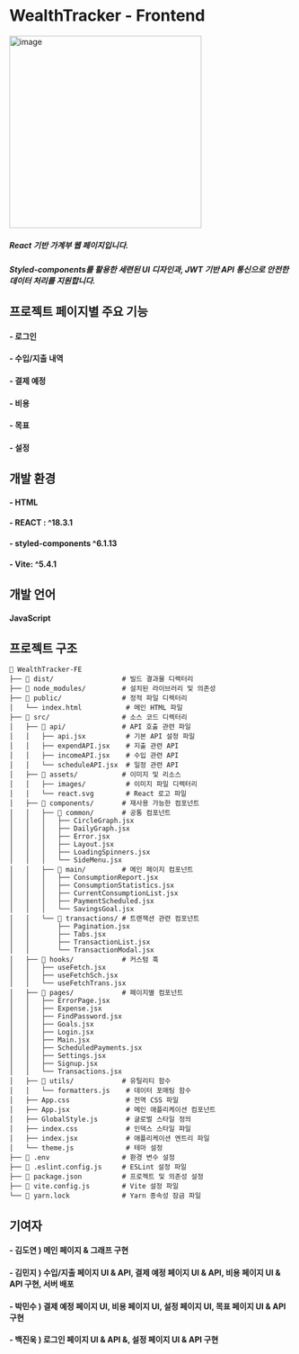 # WealthTracker - Frontend

<img width="342" alt="image" src="https://github.com/user-attachments/assets/536e423f-cae8-44ef-9621-9d990c5e8f9c">


##### React 기반 가계부 웹 페이지입니다.
##### Styled-components를 활용한 세련된 UI 디자인과, JWT 기반 API 통신으로 안전한 데이터 처리를 지원합니다.




## 프로젝트 페이지별 주요 기능


#### - 로그인 
#### - 수입/지출 내역
#### - 결제 예정
#### - 비용
#### - 목표
#### - 설정


## 개발 환경


#### - HTML
#### - REACT : ^18.3.1
#### - styled-components ^6.1.13
#### - Vite: ^5.4.1


## 개발 언어


#### JavaScript 

## 프로젝트 구조

```
📂 WealthTracker-FE
├── 📁 dist/                 # 빌드 결과물 디렉터리
├── 📁 node_modules/         # 설치된 라이브러리 및 의존성
├── 📁 public/               # 정적 파일 디렉터리
│   └── index.html           # 메인 HTML 파일
├── 📁 src/                  # 소스 코드 디렉터리
│   ├── 📁 api/              # API 호출 관련 파일
│   │   ├── api.jsx          # 기본 API 설정 파일
│   │   ├── expendAPI.jsx    # 지출 관련 API
│   │   ├── incomeAPI.jsx    # 수입 관련 API
│   │   └── scheduleAPI.jsx  # 일정 관련 API
│   ├── 📁 assets/           # 이미지 및 리소스
│   │   ├── images/          # 이미지 파일 디렉터리
│   │   └── react.svg        # React 로고 파일
│   ├── 📁 components/       # 재사용 가능한 컴포넌트
│   │   ├── 📁 common/       # 공통 컴포넌트
│   │   │   ├── CircleGraph.jsx
│   │   │   ├── DailyGraph.jsx
│   │   │   ├── Error.jsx
│   │   │   ├── Layout.jsx
│   │   │   ├── LoadingSpinners.jsx
│   │   │   └── SideMenu.jsx
│   │   ├── 📁 main/         # 메인 페이지 컴포넌트
│   │   │   ├── ConsumptionReport.jsx
│   │   │   ├── ConsumptionStatistics.jsx
│   │   │   ├── CurrentConsumptionList.jsx
│   │   │   ├── PaymentScheduled.jsx
│   │   │   └── SavingsGoal.jsx
│   │   └── 📁 transactions/ # 트랜잭션 관련 컴포넌트
│   │       ├── Pagination.jsx
│   │       ├── Tabs.jsx
│   │       ├── TransactionList.jsx
│   │       └── TransactionModal.jsx
│   ├── 📁 hooks/            # 커스텀 훅
│   │   ├── useFetch.jsx
│   │   ├── useFetchSch.jsx
│   │   └── useFetchTrans.jsx
│   ├── 📁 pages/            # 페이지별 컴포넌트
│   │   ├── ErrorPage.jsx
│   │   ├── Expense.jsx
│   │   ├── FindPassword.jsx
│   │   ├── Goals.jsx
│   │   ├── Login.jsx
│   │   ├── Main.jsx
│   │   ├── ScheduledPayments.jsx
│   │   ├── Settings.jsx
│   │   ├── Signup.jsx
│   │   └── Transactions.jsx
│   ├── 📁 utils/            # 유틸리티 함수
│   │   └── formatters.js    # 데이터 포매팅 함수
│   ├── App.css              # 전역 CSS 파일
│   ├── App.jsx              # 메인 애플리케이션 컴포넌트
│   ├── GlobalStyle.js       # 글로벌 스타일 정의
│   ├── index.css            # 인덱스 스타일 파일
│   ├── index.jsx            # 애플리케이션 엔트리 파일
│   └── theme.js             # 테마 설정
├── 📄 .env                  # 환경 변수 설정
├── 📄 .eslint.config.js     # ESLint 설정 파일
├── 📄 package.json          # 프로젝트 및 의존성 설정
├── 📄 vite.config.js        # Vite 설정 파일
└── 📄 yarn.lock             # Yarn 종속성 잠금 파일
```



## 기여자


#### - 김도연 ) 메인 페이지 & 그래프 구현
#### - 김민지 ) 수입/지출 페이지 UI & API, 결제 예정 페이지 UI & API, 비용 페이지 UI & API 구현, 서버 배포
#### - 박민수 ) 결제 예정 페이지 UI, 비용 페이지 UI, 설정 페이지 UI, 목표 페이지 UI & API 구현
#### - 백진욱 ) 로그인 페이지 UI & API &, 설정 페이지 UI & API 구현

